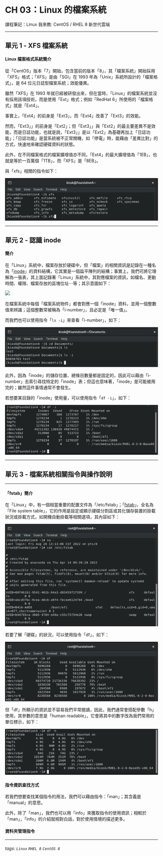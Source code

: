 # CH 03：Linux 的檔案系統
課程筆記：Linux 我來教: CentOS / RHEL 8 新世代雲端

---

## 單元 1 - XFS 檔案系統

#### Linux 檔案格式系統簡介

從「CentOS」版本「7」開始，包含當前的版本「8」，其「檔案系統」開始採用「XFS」格式；「XFS」是由「SGI」在 1993 年為「Unix」系統所設計的「檔案格式」，是 64 位元日誌型檔案系統；效能優異。

雖然「XFS」在 1993 年就已經被研發出來，但在當時，「Linux」的檔案系統並沒有採用該項技術，而是使用「Ext」格式；例如「RedHat 6」所使用的「檔案格式」就是「Ext4」。

事實上，「Ext4」的前身是「Ext3」，而「Ext4」改善了「Ext3」的效能。

然而，「Ext3」」的前身是「Ext2」；但「Ext3」」與「Ext2」的最主要差異不是效能，而是日誌功能，也就是說，「Ext3」」是以「Ext2」為基礎再加上「日誌功能」；「日誌功能」是當系統被不正常關機，如「停電」時，能藉由「差異比對」的方式，快速地來確認硬碟資料的狀態。

此外，在不同檔案格式的檔案擴增值亦不同，「Ext4」的最大擴增值為「1EB」，也就是等於一百萬個「1TB」，而「XFS」是「8EB」。

與「xfs」相關的指令如下：

![](pics/c3-1_xfs.png)

---

## 單元 2 - 認識 inode

#### 簡介

在「Linux」系統中，檔案存放於硬碟中，但「檔案」的相關資訊是記錄在一種名為「[inode](https://zh.wikipedia.org/zh-tw/Inode)」的資料結構，它其實是一個扁平陣列的結構；事實上，我們可將它理解為一張表，其上面記錄著「Linux」系統中，其對應檔案的資訊，如檔名、更動時間、權限、檔案存放的區塊位址⋯等；其示意圖如下：

![](https://upload.wikimedia.org/wikipedia/commons/thumb/f/f8/File_table_and_inode_table.svg/2880px-File_table_and_inode_table.svg.png)

在檔案系統中每個「檔案系統物件」都會對應一個「inode」資料，並用一個整數值來辨識；這個整數常被稱為「i-number」，且必定是「唯一值」。

而我們也可以使用指令「`ls -i`」來查看「i-number」，如下：

![](pics/c3-2_ls-i.png)

此外，因為「inode」的儲存位置、總條目數量都是固定的，因此可以藉由「i-number」去索引尋找特定的「inode」表；但這也意味著，「inode」是可能被用完的；雖然這件事情通常不會發生。

若想要某目錄的「inode」使用量，可以使用指令「`df -i`」，如下：

![](pics/c3-2_df_i.png)

---

## 單元 3 - 檔案系統相關指令與操作說明

---

#### 「fstab」簡介

在「Linux」中，有一個相當重要的配置文件為「/etc/fstab」；「[fstab](https://en.wikipedia.org/wiki/Fstab)」，全名為「File system table」，它的作用是設定或顯示硬碟分割區或其化儲存裝置的掛載狀況或掛載方式，如開機自動掛載等相關選項，其內容如下：

![](pics/c3-3_cat_fstab.png)

若要了解「硬碟」的狀況，可以使用指令「df」，如下：

![](pics/c3-3_df.png)

但「df」所顯示的資訊並不容易我們平常閱讀，因此，我們通常會搭配參數「h」使用，其參數的意思是「human readable」，它會將其中的數字改為我們常用的單位標示，如下：

![](pics/c3-3_df_h.png)

#### 指令資訊查找方式

若我們想要查找某個指令的用法，我們可以藉由指令：「man」；其含義是「manual」的意思。

此外，除了「man」，我們也可以用「info」來獲取指令的使用資訊；相較於「man」，「info」的介紹就相對白話，對於使用情境的描述更多。

#### 資料夾管理指令



---

###### tags: `Linux` `RHEL 8` `CentOS 8`
